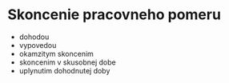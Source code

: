 # Skoncenie pracovneho pomeru
- dohodou
- vypovedou
- okamzitym skoncenim
- skoncenim v skusobnej dobe
- uplynutim dohodnutej doby
